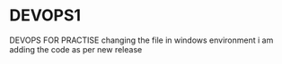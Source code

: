 # DEVOPS1
DEVOPS FOR PRACTISE
changing the file in windows environment
i am adding the code as per new release